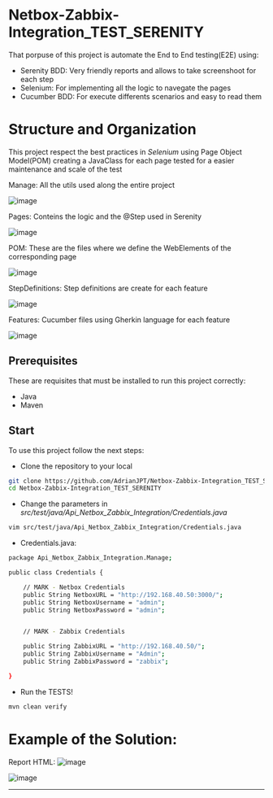 # Netbox-Zabbix-Integration_TEST_SERENITY
That porpuse of this project is automate the End to End testing(E2E) using:
  * Serenity BDD: Very friendly reports and allows to take screenshoot for each step
  * Selenium: For implementing all the logic to navegate the pages
  * Cucumber BDD: For execute differents scenarios and easy to read them

# Structure and Organization
This project respect the best practices in _Selenium_ using Page Object Model(POM) creating a JavaClass for each page tested for a easier maintenance and scale of the test

Manage: All the utils used along the entire project

 ![image](https://github.com/AdrianJPT/Netbox-Zabbix-Integration_TEST_SERENITY/assets/86939628/052be1c5-e5b0-4ee0-8575-3bac02be4ba0)

Pages: Conteins the logic and the @Step used in Serenity

 ![image](https://github.com/AdrianJPT/Netbox-Zabbix-Integration_TEST_SERENITY/assets/86939628/39019cab-f068-4399-8132-afe16387f96e)

POM: These are the files where we define the WebElements of the corresponding page

 ![image](https://github.com/AdrianJPT/Netbox-Zabbix-Integration_TEST_SERENITY/assets/86939628/f3eaaaf4-e44d-4c65-ac64-13639bc60f5d)

StepDefinitions: Step definitions are create for each feature

 ![image](https://github.com/AdrianJPT/Netbox-Zabbix-Integration_TEST_SERENITY/assets/86939628/a7b10e4c-b59f-4467-9349-3e4921518977)

Features: Cucumber files using Gherkin language for each feature

 ![image](https://github.com/AdrianJPT/Netbox-Zabbix-Integration_TEST_SERENITY/assets/86939628/6177903b-5811-45c8-88f4-3e9ca8d69eed)

 
 

## Prerequisites
These are requisites that must be installed to run this project correctly: 
  * Java
  * Maven

## Start
To use this project follow the next steps:
* Clone the repository to your local
```bash
git clone https://github.com/AdrianJPT/Netbox-Zabbix-Integration_TEST_SERENITY.git
cd Netbox-Zabbix-Integration_TEST_SERENITY
```
* Change the parameters in _src/test/java/Api_Netbox_Zabbix_Integration/Credentials.java_
```bash
vim src/test/java/Api_Netbox_Zabbix_Integration/Credentials.java
```
* Credentials.java:
```bash
package Api_Netbox_Zabbix_Integration.Manage;

public class Credentials {

    // MARK - Netbox Credentials
    public String NetboxURL = "http://192.168.40.50:3000/";
    public String NetboxUsername = "admin";
    public String NetboxPassword = "admin";


    // MARK - Zabbix Credentials

    public String ZabbixURL = "http://192.168.40.50/";
    public String ZabbixUsername = "Admin";
    public String ZabbixPassword = "zabbix";

}
```

* Run the TESTS!
```bash
mvn clean verify
```
# Example of the Solution:

Report HTML:
![image](https://github.com/AdrianJPT/Netbox-Zabbix-Integration_TEST_SERENITY/assets/86939628/fb79e4bb-ae5b-4ba4-9ebd-e593b151a08d)

![image](https://github.com/AdrianJPT/Netbox-Zabbix-Integration_TEST_SERENITY/assets/86939628/04b8747a-90bd-425e-8b94-f1a54345a385)

--------------------------------------------------------------------------

